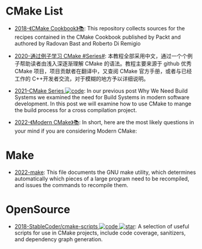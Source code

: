 # CMake List

- [2018-《CMake Cookbook》📚](https://github.com/dev-cafe/cmake-cookbook): This repository collects sources for the recipes contained in the CMake Cookbook published by Packt and authored by Radovan Bast and Roberto Di Remigio

- [2020-通过例子学习 CMake #Series#](https://github.com/SFUMECJF/cmake-examples-Chinese): 本教程全部采用中文，通过一个个例子帮助读者由浅入深逐渐理解 CMake 的语法。教程主要来源于 github 优秀 CMake 项目，项目贡献者在翻译中，又查阅 CMake 官方手册，或者与已经工作的 C++开发者交流，对于模糊的地方予以详细说明。

- [2021-CMake Series ![code](https://ng-tech.icu/assets/code.svg)](https://blog.feabhas.com/2021/07/cmake-part-1-the-dark-arts/): In our previous post Why We Need Build Systems we examined the need for Build Systems in modern software development. In this post we will examine how to use CMake to mange the build process for a cross compilation project.

- [2022-《Modern CMake》📚](https://cliutils.gitlab.io/modern-cmake/): In short, here are the most likely questions in your mind if you are considering Modern CMake:

# Make

- [2022-make](https://www.gnu.org/software/make/manual/make.html): This file documents the GNU make utility, which determines automatically which pieces of a large program need to be recompiled, and issues the commands to recompile them.

# OpenSource

- [2018-StableCoder/cmake-scripts ![code](https://ng-tech.icu/assets/code.svg) ![star](https://img.shields.io/github/stars/StableCoder/cmake-scripts)](https://github.com/StableCoder/cmake-scripts): A selection of useful scripts for use in CMake projects, include code coverage, sanitizers, and dependency graph generation.
